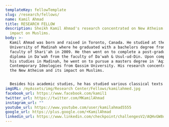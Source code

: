 ```yaml
---
templateKey: fellowTemplate
slug: /research/fellows/
name: Kamil Ahmad
title: RESEARCH FELLOW
description: Sheikh Kamil Ahmad's research concentrated on New Atheism and its
  impact on Muslims.
body: >-
  Kamil Ahmad was born and raised in Toronto, Canada. He studied at the Islamic
  University of Madinah where he graduated with a bachelors degree from the
  faculty of Shariʿah in 2009. He then went on to complete a post-graduate
  diploma in Daʿwah from the faculty of Daʿwah & Usul-ud-Din. Upon completing
  his studies in Madinah, he went on to pursue a masters degree in ʿAqidah &
  Contemporary Ideologies from Qassim University. His research concentrated on
  the New Atheism and its impact on Muslims. 


  Besides his academic studies, he has studied various classical texts in different Islamic disciplines under several scholars during his stay in Saudi Arabia. Over the last decade, he has lectured in various countries and appeared on a number of satellite channels, including Peace TV and Huda TV. He has also been teaching for the Islamic Online University since 2010 where he currently serves as assistant professor for the MAIS (Masters in Islamic Studies) program.
imgURL: /myAssets/img/Research Center/Fellows/kamilahmed.jpg
facebook_url: https://www.facebook.com/kamil1
twitter_url: https://twitter.com/MKamilAhmad
instagram_url: ""
youtube_url: https://www.youtube.com/user/kamilahmad5555
google_url: https://plus.google.com/+KamilAhmad
linkedin_url: https://www.linkedin.com/checkpoint/challengesV2/AQHvGW8dNJmS4gAAAXNs67yc-sDYkHYJsnrEDVNyZ11xfSAfS0tIuEFmk-cAMtyjkMlDpWh9HFucK73_d53oRevy4Cejy1n5Rg
---
```


